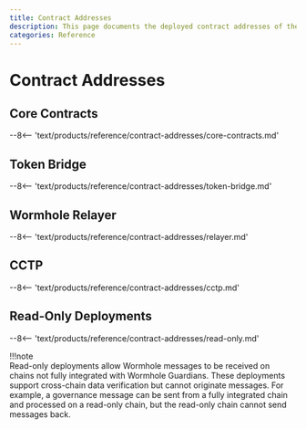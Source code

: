 ```yaml
---
title: Contract Addresses
description: This page documents the deployed contract addresses of the Wormhole contracts on each chain, including Core Contracts, TokenBridge, and more.
categories: Reference
---
```


# Contract Addresses

## Core Contracts

--8<-- 'text/products/reference/contract-addresses/core-contracts.md'

## Token Bridge

--8<-- 'text/products/reference/contract-addresses/token-bridge.md'

## Wormhole Relayer

--8<-- 'text/products/reference/contract-addresses/relayer.md'

## CCTP

--8<-- 'text/products/reference/contract-addresses/cctp.md'

## Read-Only Deployments

--8<-- 'text/products/reference/contract-addresses/read-only.md'

!!!note  
    Read-only deployments allow Wormhole messages to be received on chains not fully integrated with Wormhole Guardians. These deployments support cross-chain data verification but cannot originate messages. For example, a governance message can be sent from a fully integrated chain and processed on a read-only chain, but the read-only chain cannot send messages back.

